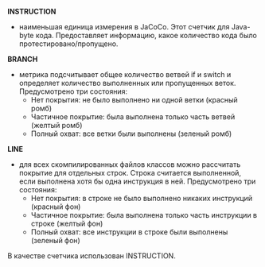 **INSTRUCTION** 
- наименьшая единица измерения в JaCoCo.
Этот счетчик для Java-byte кода. Предоставляет информацию, какое количество кода было протестировано/пропущено.

**BRANCH** 
- метрика подсчитывает общее количество ветвей if и switch и определяет количество выполненных или пропущенных веток. Предусмотрено три состояния:
    * Нет покрытия: не было выполнено ни одной ветки (красный ромб)
    * Частичное покрытие: была выполнена только часть ветвей (желтый ромб)
    * Полный охват: все ветки были выполнены (зеленый ромб)
    
**LINE** 
- для всех скомпилированных файлов классов можно рассчитать покрытие для отдельных строк. Строка считается выполненной, если выполнена хотя бы одна инструкция в ней. Предусмотрено три состояния:
    * Нет покрытия: в строке не было выполнено никаких инструкций (красный фон)
    * Частичное покрытие: была выполнена только часть инструкции в строке (желтый фон)
    * Полный охват: все инструкции в строке были выполнены (зеленый фон)
    
В качестве счетчика использован INSTRUCTION.